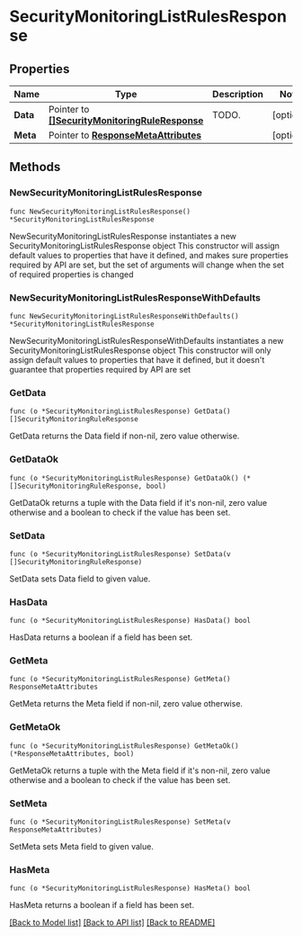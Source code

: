 # SecurityMonitoringListRulesResponse

## Properties

Name | Type | Description | Notes
------------ | ------------- | ------------- | -------------
**Data** | Pointer to [**[]SecurityMonitoringRuleResponse**](SecurityMonitoringRuleResponse.md) | TODO. | [optional] 
**Meta** | Pointer to [**ResponseMetaAttributes**](ResponseMetaAttributes.md) |  | [optional] 

## Methods

### NewSecurityMonitoringListRulesResponse

`func NewSecurityMonitoringListRulesResponse() *SecurityMonitoringListRulesResponse`

NewSecurityMonitoringListRulesResponse instantiates a new SecurityMonitoringListRulesResponse object
This constructor will assign default values to properties that have it defined,
and makes sure properties required by API are set, but the set of arguments
will change when the set of required properties is changed

### NewSecurityMonitoringListRulesResponseWithDefaults

`func NewSecurityMonitoringListRulesResponseWithDefaults() *SecurityMonitoringListRulesResponse`

NewSecurityMonitoringListRulesResponseWithDefaults instantiates a new SecurityMonitoringListRulesResponse object
This constructor will only assign default values to properties that have it defined,
but it doesn't guarantee that properties required by API are set

### GetData

`func (o *SecurityMonitoringListRulesResponse) GetData() []SecurityMonitoringRuleResponse`

GetData returns the Data field if non-nil, zero value otherwise.

### GetDataOk

`func (o *SecurityMonitoringListRulesResponse) GetDataOk() (*[]SecurityMonitoringRuleResponse, bool)`

GetDataOk returns a tuple with the Data field if it's non-nil, zero value otherwise
and a boolean to check if the value has been set.

### SetData

`func (o *SecurityMonitoringListRulesResponse) SetData(v []SecurityMonitoringRuleResponse)`

SetData sets Data field to given value.

### HasData

`func (o *SecurityMonitoringListRulesResponse) HasData() bool`

HasData returns a boolean if a field has been set.

### GetMeta

`func (o *SecurityMonitoringListRulesResponse) GetMeta() ResponseMetaAttributes`

GetMeta returns the Meta field if non-nil, zero value otherwise.

### GetMetaOk

`func (o *SecurityMonitoringListRulesResponse) GetMetaOk() (*ResponseMetaAttributes, bool)`

GetMetaOk returns a tuple with the Meta field if it's non-nil, zero value otherwise
and a boolean to check if the value has been set.

### SetMeta

`func (o *SecurityMonitoringListRulesResponse) SetMeta(v ResponseMetaAttributes)`

SetMeta sets Meta field to given value.

### HasMeta

`func (o *SecurityMonitoringListRulesResponse) HasMeta() bool`

HasMeta returns a boolean if a field has been set.


[[Back to Model list]](../README.md#documentation-for-models) [[Back to API list]](../README.md#documentation-for-api-endpoints) [[Back to README]](../README.md)


